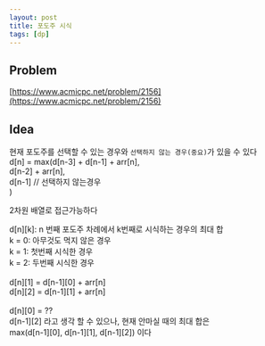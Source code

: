```yaml
---
layout: post
title: 포도주 시식
tags: [dp]
---
```

## Problem

[https://www.acmicpc.net/problem/2156](https://www.acmicpc.net/problem/2156)

## Idea

현재 포도주를 선택할 수 있는 경우와 `선택하지 않는 경우(중요)`가 있을 수 있다<br>
d[n] = max(d[n-3] + d[n-1] + arr[n], <br>
        d[n-2] + arr[n], <br>
        d[n-1] // 선택하지 않는경우<br>
)<br>

2차원 배열로 접근가능하다

d[n][k]: n 번째 포도주 차례에서 k번째로 시식하는 경우의 최대 합<br>
k = 0: 아무것도 먹지 않은 경우<br>
k = 1: 첫번째 시식한 경우<br>
k = 2: 두번째 시식한 경우<br>
<br>
d[n][1] = d[n-1][0] + arr[n]<br>
d[n][2] = d[n-1][1] + arr[n]<br>
<br>
d[n][0] = ??<br>
d[n-1][2] 라고 생각 할 수 있으나, 현재 안마실 때의 최대 합은 <br>
max(d[n-1][0], d[n-1][1], d[n-1][2]) 이다<br>







